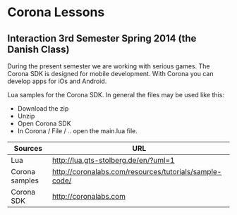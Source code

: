 Corona Lessons
==============

## Interaction 3rd Semester Spring 2014 (the Danish Class)

During the present semester we are working with serious games.
The Corona SDK is designed for mobile development.
With Corona you can develop apps for iOs and Android.

Lua samples for the Corona SDK. 
In general the files may be used like this:

* Download the zip
* Unzip
* Open Corona SDK
* In Corona / File / .. open the main.lua file.

|Sources|URL|
|------|---|
|Lua|http://lua.gts-stolberg.de/en/?uml=1|
|Corona samples|http://coronalabs.com/resources/tutorials/sample-code/|
|Corona SDK|http://coronalabs.com|
